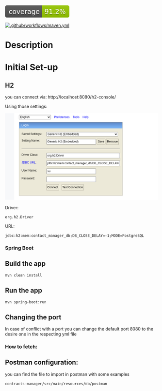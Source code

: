 [![Coverage](.github/badges/jacoco.svg)](https://pcroch/contracts-manager/actions/workflows/jacoco_badge.yml) 

[![.github/workflows/maven.yml](https://github.com/pcroch/contracts-manager/actions/workflows/build.yml/badge.svg)](https://github.com/pcroch/pcroch/contracts-manager/actions/workflows/build.yml)


# Description


# Initial Set-up

## H2

you can connect via: http://localhost:8080/h2-console/

Using those settings: 

![img.png](img.png)

 Driver:
     
    org.h2.Driver

 URL:
    
    jdbc:h2:mem:contact_manager_db;DB_CLOSE_DELAY=-1;MODE=PostgreSQL
   

### Spring Boot

## Build the app

    mvn clean install

## Run the app

    mvn spring-boot:run

## Changing the port

In case of conflict with a port you can change the default port 8080 to the desire one in the respecting yml file

### How to fetch:

## Postman configuration:

you can find the file to import in postman with some examples

    contracts-manager/src/main/resources/db/postman

    


